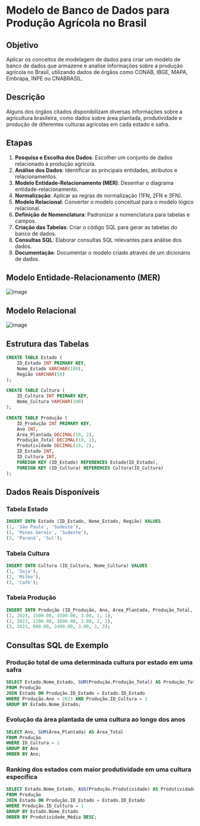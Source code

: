 # Modelo de Banco de Dados para Produção Agrícola no Brasil

## Objetivo

Aplicar os conceitos de modelagem de dados para criar um modelo de banco de dados que armazene e analise informações sobre a produção agrícola no Brasil, utilizando dados de órgãos como CONAB, IBGE, MAPA, Embrapa, INPE ou CNABRASIL.

## Descrição

Alguns dos órgãos citados disponibilizam diversas informações sobre a agricultura brasileira, como dados sobre área plantada, produtividade e produção de diferentes culturas agrícolas em cada estado e safra.

## Etapas

1. **Pesquisa e Escolha dos Dados**: Escolher um conjunto de dados relacionado à produção agrícola.
2. **Análise dos Dados**: Identificar as principais entidades, atributos e relacionamentos.
3. **Modelo Entidade-Relacionamento (MER)**: Desenhar o diagrama entidade-relacionamento.
4. **Normalização**: Aplicar as regras de normalização (1FN, 2FN e 3FN).
5. **Modelo Relacional**: Converter o modelo conceitual para o modelo lógico relacional.
6. **Definição de Nomenclatura**: Padronizar a nomenclatura para tabelas e campos.
7. **Criação das Tabelas**: Criar o código SQL para gerar as tabelas do banco de dados.
8. **Consultas SQL**: Elaborar consultas SQL relevantes para análise dos dados.
9. **Documentação**: Documentar o modelo criado através de um dicionário de dados.


## Modelo Entidade-Relacionamento (MER)
![image](https://github.com/user-attachments/assets/bad0b784-fb29-42d0-901c-8d1b2d7f3106)

## Modelo Relacional
![image](https://github.com/user-attachments/assets/c2155215-669a-4422-83d7-40e8c18f853d)

## Estrutura das Tabelas
```sql
CREATE TABLE Estado (
    ID_Estado INT PRIMARY KEY,
    Nome_Estado VARCHAR(100),
    Região VARCHAR(50)
);

CREATE TABLE Cultura (
    ID_Cultura INT PRIMARY KEY,
    Nome_Cultura VARCHAR(100)
);

CREATE TABLE Produção (
    ID_Produção INT PRIMARY KEY,
    Ano INT,
    Área_Plantada DECIMAL(10, 2),
    Produção_Total DECIMAL(10, 2),
    Produtividade DECIMAL(10, 2),
    ID_Estado INT,
    ID_Cultura INT,
    FOREIGN KEY (ID_Estado) REFERENCES Estado(ID_Estado),
    FOREIGN KEY (ID_Cultura) REFERENCES Cultura(ID_Cultura)
);
```

## Dados Reais Disponíveis

### Tabela Estado
```sql
INSERT INTO Estado (ID_Estado, Nome_Estado, Região) VALUES
(1, 'São Paulo', 'Sudeste'),
(2, 'Minas Gerais', 'Sudeste'),
(3, 'Paraná', 'Sul');
```

### Tabela Cultura
```sql
INSERT INTO Cultura (ID_Cultura, Nome_Cultura) VALUES
(1, 'Soja'),
(2, 'Milho'),
(3, 'Café');
```

### Tabela Produção
```sql
INSERT INTO Produção (ID_Produção, Ano, Área_Plantada, Produção_Total, Produtividade, ID_Estado, ID_Cultura) VALUES
(1, 2023, 1500.00, 4500.00, 3.00, 1, 1),
(2, 2023, 1200.00, 3600.00, 3.00, 2, 2),
(3, 2023, 800.00, 2400.00, 3.00, 3, 3);
```

## Consultas SQL de Exemplo

### Produção total de uma determinada cultura por estado em uma safra
```sql
SELECT Estado.Nome_Estado, SUM(Produção.Produção_Total) AS Produção_Total
FROM Produção
JOIN Estado ON Produção.ID_Estado = Estado.ID_Estado
WHERE Produção.Ano = 2023 AND Produção.ID_Cultura = 1
GROUP BY Estado.Nome_Estado;
```

### Evolução da área plantada de uma cultura ao longo dos anos
```sql
SELECT Ano, SUM(Área_Plantada) AS Área_Total
FROM Produção
WHERE ID_Cultura = 1
GROUP BY Ano
ORDER BY Ano;
```

### Ranking dos estados com maior produtividade em uma cultura específica
```sql
SELECT Estado.Nome_Estado, AVG(Produção.Produtividade) AS Produtividade_Média
FROM Produção
JOIN Estado ON Produção.ID_Estado = Estado.ID_Estado
WHERE Produção.ID_Cultura = 1
GROUP BY Estado.Nome_Estado
ORDER BY Produtividade_Média DESC;
```
